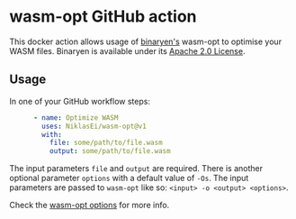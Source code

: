 # wasm-opt GitHub action

This docker action allows usage of [binaryen's](https://github.com/WebAssembly/binaryen) wasm-opt to optimise your WASM files. Binaryen is available under its [Apache 2.0 License](https://github.com/WebAssembly/binaryen/blob/main/LICENSE).

## Usage

In one of your GitHub workflow steps:
```yaml
      - name: Optimize WASM
        uses: NiklasEi/wasm-opt@v1
        with:
          file: some/path/to/file.wasm
          output: some/path/to/file.wasm
```

The input parameters `file` and `output` are required. There is another optional parameter `options` with a default value of `-Os`. The input parameters are passed to `wasm-opt` like so: `<input> -o <output> <options>`. 

Check the [wasm-opt options](https://github.com/WebAssembly/binaryen/blob/main/src/tools/optimization-options.h) for more info.
